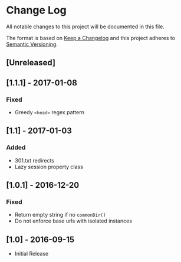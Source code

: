# Change Log
All notable changes to this project will be documented in this file.

The format is based on [Keep a Changelog](http://keepachangelog.com/) 
and this project adheres to [Semantic Versioning](http://semver.org/).

## [Unreleased]

## [1.1.1] - 2017-01-08
### Fixed
- Greedy ``<head>`` regex pattern

## [1.1] - 2017-01-03
### Added
- 301.txt redirects
- Lazy session property class

## [1.0.1] - 2016-12-20
### Fixed
- Return empty string if no ``commonDir()``
- Do not enforce base urls with isolated instances

## [1.0] - 2016-09-15
- Initial Release
